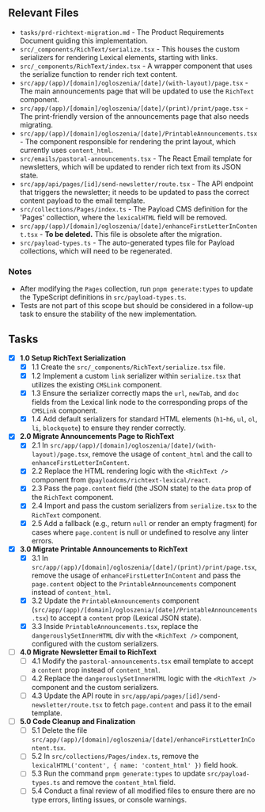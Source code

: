 ## Relevant Files

- `tasks/prd-richtext-migration.md` - The Product Requirements Document guiding this implementation.
- `src/_components/RichText/serialize.tsx` - This houses the custom serializers for rendering Lexical elements, starting with links.
- `src/_components/RichText/index.tsx` - A wrapper component that uses the serialize function to render rich text content.
- `src/app/(app)/[domain]/ogloszenia/[date]/(with-layout)/page.tsx` - The main announcements page that will be updated to use the `RichText` component.
- `src/app/(app)/[domain]/ogloszenia/[date]/(print)/print/page.tsx` - The print-friendly version of the announcements page that also needs migrating.
- `src/app/(app)/[domain]/ogloszenia/[date]/PrintableAnnouncements.tsx` - The component responsible for rendering the print layout, which currently uses `content_html`.
- `src/emails/pastoral-announcements.tsx` - The React Email template for newsletters, which will be updated to render rich text from its JSON state.
- `src/app/api/pages/[id]/send-newsletter/route.tsx` - The API endpoint that triggers the newsletter; it needs to be updated to pass the correct content payload to the email template.
- `src/collections/Pages/index.ts` - The Payload CMS definition for the 'Pages' collection, where the `lexicalHTML` field will be removed.
- `src/app/(app)/[domain]/ogloszenia/[date]/enhanceFirstLetterInContent.tsx` - **To be deleted.** This file is obsolete after the migration.
- `src/payload-types.ts` - The auto-generated types file for Payload collections, which will need to be regenerated.

### Notes

- After modifying the `Pages` collection, run `pnpm generate:types` to update the TypeScript definitions in `src/payload-types.ts`.
- Tests are not part of this scope but should be considered in a follow-up task to ensure the stability of the new implementation.

## Tasks

- [x] **1.0 Setup RichText Serialization**
  - [x] 1.1 Create the `src/_components/RichText/serialize.tsx` file.
  - [x] 1.2 Implement a custom `link` serializer within `serialize.tsx` that utilizes the existing `CMSLink` component.
  - [x] 1.3 Ensure the serializer correctly maps the `url`, `newTab`, and `doc` fields from the Lexical link node to the corresponding props of the `CMSLink` component.
  - [x] 1.4 Add default serializers for standard HTML elements (`h1`-`h6`, `ul`, `ol`, `li`, `blockquote`) to ensure they render correctly.

- [x] **2.0 Migrate Announcements Page to RichText**
  - [x] 2.1 In `src/app/(app)/[domain]/ogloszenia/[date]/(with-layout)/page.tsx`, remove the usage of `content_html` and the call to `enhanceFirstLetterInContent`.
  - [x] 2.2 Replace the HTML rendering logic with the `<RichText />` component from `@payloadcms/richtext-lexical/react`.
  - [x] 2.3 Pass the `page.content` field (the JSON state) to the `data` prop of the `RichText` component.
  - [x] 2.4 Import and pass the custom serializers from `serialize.tsx` to the `RichText` component.
  - [x] 2.5 Add a fallback (e.g., return `null` or render an empty fragment) for cases where `page.content` is null or undefined to resolve any linter errors.

- [x] **3.0 Migrate Printable Announcements to RichText**
  - [x] 3.1 In `src/app/(app)/[domain]/ogloszenia/[date]/(print)/print/page.tsx`, remove the usage of `enhanceFirstLetterInContent` and pass the `page.content` object to the `PrintableAnnouncements` component instead of `content_html`.
  - [x] 3.2 Update the `PrintableAnnouncements` component (`src/app/(app)/[domain]/ogloszenia/[date]/PrintableAnnouncements.tsx`) to accept a `content` prop (Lexical JSON state).
  - [x] 3.3 Inside `PrintableAnnouncements.tsx`, replace the `dangerouslySetInnerHTML` div with the `<RichText />` component, configured with the custom serializers.

- [ ] **4.0 Migrate Newsletter Email to RichText**
  - [ ] 4.1 Modify the `pastoral-announcements.tsx` email template to accept a `content` prop instead of `content_html`.
  - [ ] 4.2 Replace the `dangerouslySetInnerHTML` logic with the `<RichText />` component and the custom serializers.
  - [ ] 4.3 Update the API route in `src/app/api/pages/[id]/send-newsletter/route.tsx` to fetch `page.content` and pass it to the email template.

- [ ] **5.0 Code Cleanup and Finalization**
  - [ ] 5.1 Delete the file `src/app/(app)/[domain]/ogloszenia/[date]/enhanceFirstLetterInContent.tsx`.
  - [ ] 5.2 In `src/collections/Pages/index.ts`, remove the `lexicalHTML('content', { name: 'content_html' })` field hook.
  - [ ] 5.3 Run the command `pnpm generate:types` to update `src/payload-types.ts` and remove the `content_html` field.
  - [ ] 5.4 Conduct a final review of all modified files to ensure there are no type errors, linting issues, or console warnings.
